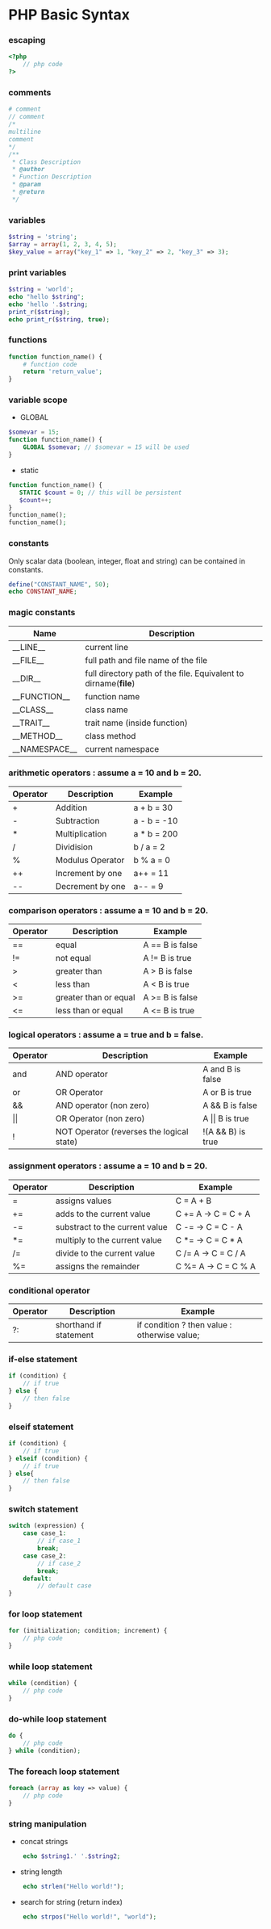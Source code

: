 # PHP Basic Syntax

### escaping
```php
<?php
    // php code
?>
```

### comments
```php
# comment
// comment
/*
multiline
comment
*/
/**
 * Class Description
 * @author
 * Function Description
 * @param
 * @return
 */
```

### variables
```php
$string = 'string';
$array = array(1, 2, 3, 4, 5);
$key_value = array("key_1" => 1, "key_2" => 2, "key_3" => 3);
```

### print variables
```php
$string = 'world';
echo "hello $string";
echo 'hello '.$string;
print_r($string);
echo print_r($string, true);
```

### functions
```php
function function_name() {
    # function code
    return 'return_value';
}
```

### variable scope
* GLOBAL
```php
$somevar = 15;
function function_name() {
    GLOBAL $somevar; // $somevar = 15 will be used
}
```
* static
```php
function function_name() {
   STATIC $count = 0; // this will be persistent
   $count++;
}
function_name();
function_name();
```
### constants
Only scalar data (boolean, integer, float and string) can be contained in constants.
```php
define("CONSTANT_NAME", 50);
echo CONSTANT_NAME;
```
### magic constants

Name | Description
-----|------------
\_\_LINE\_\_ | current line
\_\_FILE\_\_ | full path and file name of the file
\_\_DIR\_\_ | full directory path of the file. Equivalent to dirname(__file__)
\_\_FUNCTION\_\_ | function name
\_\_CLASS\_\_ | class name
\_\_TRAIT\_\_ | trait name (inside function)
\_\_METHOD\_\_ | class method
\_\_NAMESPACE\_\_ | current namespace

### arithmetic operators : assume a = 10 and b = 20.

Operator | Description | Example
---------|-------------|--------
+ | Addition |a + b = 30
- | Subtraction | a - b = -10
* | Multiplication | a * b = 200
/ | Dividision | b / a = 2
% | Modulus Operator | b % a = 0
++ | Increment by one | a++ = 11
-- | Decrement by one | a-- = 9

### comparison operators : assume a = 10 and b = 20.

Operator | Description | Example
---------|-------------|--------
== | equal | A == B is false
!= |not equal | A != B is true
> | greater than | A > B is false
< | less than | A < B is true
>= | greater than or equal | A >= B is false
<= | less than or equal | A <= B is true

### logical operators : assume a = true and b = false.

Operator | Description | Example
---------|-------------|--------
and | AND operator | A and B is false
or | OR Operator | A or B is true
&& | AND operator (non zero) | A && B is false
\|\| | OR Operator (non zero) | A \|\| B is true
! | NOT Operator (reverses the logical state) | !(A && B) is true

### assignment operators : assume a = 10 and b = 20.

Operator | Description | Example
---------|-------------|--------
= | assigns values | C = A + B
+= | adds to the current value | C += A -> C = C + A
-= | substract to the current value | C -= -> C = C - A
*= | multiply to the current value  | C *= -> C = C * A
/= | divide to the current value  | C /= A -> C = C / A
%= | assigns the remainder | C %= A -> C = C % A

### conditional operator

Operator | Description | Example
---------|-------------|--------
?: | shorthand if statement | if condition ? then value : otherwise value;

### if-else statement
```php
if (condition) {
    // if true
} else {
    // then false
}
```

### elseif statement
```php
if (condition) {
    // if true
} elseif (condition) {
    // if true
} else{
    // then false
}
```

### switch statement
```php
switch (expression) {
    case case_1:
        // if case_1
        break;
    case case_2:
        // if case_2
        break;
    default:
        // default case
}
```

### for loop statement
```php
for (initialization; condition; increment) {
    // php code
}
```

### while loop statement
```php
while (condition) {
    // php code
}
```

### do-while loop statement
```php
do {
    // php code
} while (condition);
```

### The foreach loop statement
```php
foreach (array as key => value) {
    // php code
}
```

### string manipulation
* concat strings 
```php
    echo $string1.' '.$string2;
```

* string length
```php
    echo strlen("Hello world!");
```

* search for string (return index)
```php
    echo strpos("Hello world!", "world");
```